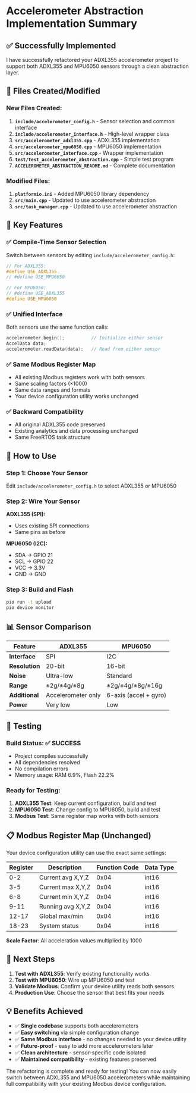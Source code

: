 # Accelerometer Abstraction Implementation Summary

## ✅ Successfully Implemented

I have successfully refactored your ADXL355 accelerometer project to support both ADXL355 and MPU6050 sensors through a clean abstraction layer.

## 📁 Files Created/Modified

### New Files Created:
1. **`include/accelerometer_config.h`** - Sensor selection and common interface
2. **`include/accelerometer_interface.h`** - High-level wrapper class  
3. **`src/accelerometer_adxl355.cpp`** - ADXL355 implementation
4. **`src/accelerometer_mpu6050.cpp`** - MPU6050 implementation
5. **`src/accelerometer_interface.cpp`** - Wrapper implementation
6. **`test/test_accelerometer_abstraction.cpp`** - Simple test program
7. **`ACCELEROMETER_ABSTRACTION_README.md`** - Complete documentation

### Modified Files:
1. **`platformio.ini`** - Added MPU6050 library dependency
2. **`src/main.cpp`** - Updated to use accelerometer abstraction
3. **`src/task_manager.cpp`** - Updated to use accelerometer abstraction

## 🎯 Key Features

### ✅ Compile-Time Sensor Selection
Switch between sensors by editing `include/accelerometer_config.h`:

```cpp
// For ADXL355:
#define USE_ADXL355
// #define USE_MPU6050

// For MPU6050:
// #define USE_ADXL355
#define USE_MPU6050
```

### ✅ Unified Interface
Both sensors use the same function calls:
```cpp
accelerometer.begin();          // Initialize either sensor
AccelData data;
accelerometer.readData(data);   // Read from either sensor
```

### ✅ Same Modbus Register Map
- All existing Modbus registers work with both sensors
- Same scaling factors (×1000)
- Same data ranges and formats
- Your device configuration utility works unchanged

### ✅ Backward Compatibility
- All original ADXL355 code preserved
- Existing analytics and data processing unchanged
- Same FreeRTOS task structure

## 🔧 How to Use

### Step 1: Choose Your Sensor
Edit `include/accelerometer_config.h` to select ADXL355 or MPU6050

### Step 2: Wire Your Sensor

**ADXL355 (SPI):**
- Uses existing SPI connections
- Same pins as before

**MPU6050 (I2C):**
- SDA → GPIO 21
- SCL → GPIO 22  
- VCC → 3.3V
- GND → GND

### Step 3: Build and Flash
```bash
pio run -t upload
pio device monitor
```

## 📊 Sensor Comparison

| Feature | ADXL355 | MPU6050 |
|---------|---------|---------|
| **Interface** | SPI | I2C |
| **Resolution** | 20-bit | 16-bit |
| **Noise** | Ultra-low | Standard |
| **Range** | ±2g/±4g/±8g | ±2g/±4g/±8g/±16g |
| **Additional** | Accelerometer only | 6-axis (accel + gyro) |
| **Power** | Very low | Low |

## 🔬 Testing

### Build Status: ✅ SUCCESS
- Project compiles successfully
- All dependencies resolved
- No compilation errors
- Memory usage: RAM 6.9%, Flash 22.2%

### Ready for Testing:
1. **ADXL355 Test**: Keep current configuration, build and test
2. **MPU6050 Test**: Change config to MPU6050, build and test
3. **Modbus Test**: Same register map works with both sensors

## 📋 Modbus Register Map (Unchanged)

Your device configuration utility can use the exact same settings:

| Register | Description | Function Code | Data Type |
|----------|-------------|---------------|-----------|
| 0-2 | Current avg X,Y,Z | 0x04 | int16 |
| 3-5 | Current max X,Y,Z | 0x04 | int16 |
| 6-8 | Current min X,Y,Z | 0x04 | int16 |
| 9-11 | Running avg X,Y,Z | 0x04 | int16 |
| 12-17 | Global max/min | 0x04 | int16 |
| 18-23 | System status | 0x04 | int16 |

**Scale Factor**: All acceleration values multiplied by 1000

## 🚀 Next Steps

1. **Test with ADXL355**: Verify existing functionality works
2. **Test with MPU6050**: Wire up MPU6050 and test
3. **Validate Modbus**: Confirm your device utility reads both sensors
4. **Production Use**: Choose the sensor that best fits your needs

## 💡 Benefits Achieved

- ✅ **Single codebase** supports both accelerometers
- ✅ **Easy switching** via simple configuration change  
- ✅ **Same Modbus interface** - no changes needed to your device utility
- ✅ **Future-proof** - easy to add more accelerometers later
- ✅ **Clean architecture** - sensor-specific code isolated
- ✅ **Maintained compatibility** - existing features preserved

The refactoring is complete and ready for testing! You can now easily switch between ADXL355 and MPU6050 accelerometers while maintaining full compatibility with your existing Modbus device configuration.
